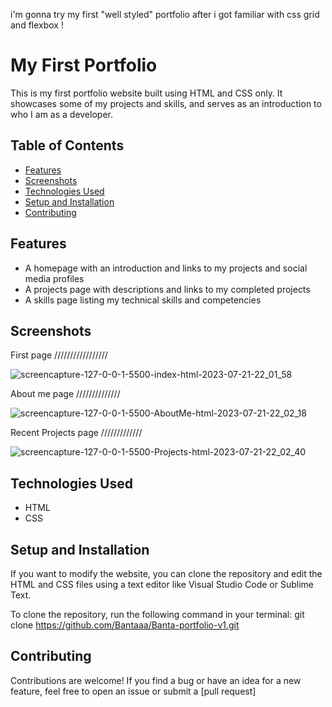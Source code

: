 

i'm gonna try my first "well styled" portfolio after i got familiar with css grid and flexbox !


# My First Portfolio

This is my first portfolio website built using HTML and CSS only. It showcases some of my projects and skills, and serves as an introduction to who I am as a developer.

## Table of Contents

- [Features](#features)
- [Screenshots](#screenshots)
- [Technologies Used](#technologies-used)
- [Setup and Installation](#setup-and-installation)
- [Contributing](#contributing)

## Features

- A homepage with an introduction and links to my projects and social media profiles
- A projects page with descriptions and links to my completed projects
- A skills page listing my technical skills and competencies

## Screenshots

First page /////////////////

![screencapture-127-0-0-1-5500-index-html-2023-07-21-22_01_58](https://github.com/Bantaaa/Banta-portfolio-v1/assets/114312925/f87ad42a-4793-41f3-ab51-30d7557b1cec)


About me page //////////////

![screencapture-127-0-0-1-5500-AboutMe-html-2023-07-21-22_02_18](https://github.com/Bantaaa/Banta-portfolio-v1/assets/114312925/6b6ef810-14e2-481e-8968-b183dbbab849)


Recent Projects page /////////////

![screencapture-127-0-0-1-5500-Projects-html-2023-07-21-22_02_40](https://github.com/Bantaaa/Banta-portfolio-v1/assets/114312925/85818d0f-b2a0-42d6-a5d6-a9cd302cca03)


## Technologies Used

- HTML
- CSS

## Setup and Installation

If you want to modify the website, you can clone the repository and edit the HTML and CSS files using a text editor like Visual Studio Code or Sublime Text.

To clone the repository, run the following command in your terminal:
        git clone https://github.com/Bantaaa/Banta-portfolio-v1.git

## Contributing

Contributions are welcome! If you find a bug or have an idea for a new feature, feel free to open an issue or submit a [pull request]
